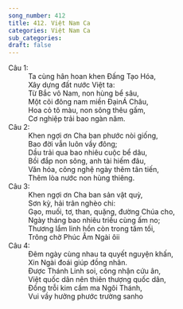 ```yaml
---
song_number: 412
title: 412. Việt Nam Ca
categories: Việt Nam Ca
sub_categories: 
draft: false
---
```

<dl><dt>Câu 1:</dt><dd data-verse="1">Ta cùng hân hoan khen Đấng Tạo Hóa, <br/>Xây dựng đất nước Việt ta: <br/>Từ Bắc vô Nam, non hùng bể sâu, <br/>Một cõi đông nam miền ĐạinÁ Châu, <br/>Hoa cỏ tô màu, non sông thêu gấm, <br/>Cơ nghiệp trải bao ngàn năm. </dd><dt>Câu 2:</dt><dd data-verse="2">Khen ngợi ơn Cha ban phước nòi giống, <br/>Bao đời vẫn luôn vầy đông; <br/>Dầu trải qua bao nhiêu cuộc bể dâu, <br/>Bồi đắp non sông, anh tài hiếm đâu, <br/>Văn hóa, công nghệ ngày thêm tân tiến, <br/>Thêm lòa nước non hùng thiêng. </dd><dt>Câu 3:</dt><dd data-verse="3">Khen ngợi ơn Cha ban sản vật quỳ, <br/>Sơn kỳ, hải trân nghèo chi: <br/>Gạo, muối, tơ, than, quặng, đường Chúa cho, <br/>Ngày tháng bao nhiêu triều cùng ấm no; <br/>Thương lắm linh hồn còn trong tăm tối, <br/>Trông chờ Phúc Âm Ngài ôii </dd><dt>Câu 4:</dt><dd data-verse="4">Đêm ngày cùng nhau ta quyết nguyện khấn, <br/>Xin Ngài đoái giúp đồng nhân. <br/>Được Thánh Linh soi, công nhận cứu ân, <br/>Việt quốc dân nên thiên thượng quốc dân, <br/>Đồng trỗi kim cầm ma Ngôi Thánh, <br/>Vui vầy hưởng phước trường sanho </dd></dl>